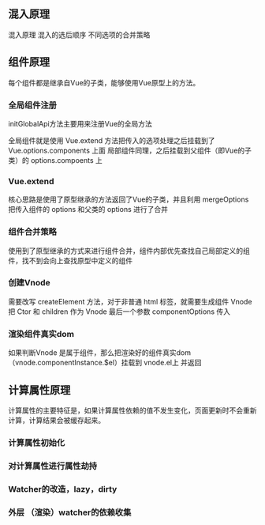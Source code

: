 ## 混入原理

混入原理
混入的选后顺序
不同选项的合并策略

## 组件原理

每个组件都是继承自Vue的子类，能够使用Vue原型上的方法。

### 全局组件注册

initGlobalApi方法主要用来注册Vue的全局方法

全局组件就是使用 Vue.extend 方法把传入的选项处理之后挂载到了 Vue.options.components 上面
局部组件同理，之后挂载到父组件（即Vue的子类）的 options.compoents 上

### Vue.extend
核心思路是使用了原型继承的方法返回了Vue的子类，并且利用 mergeOptions 把传入组件的 options 和父类的 options 进行了合并

### 组件合并策略
使用到了原型继承的方式来进行组件合并，组件内部优先查找自己局部定义的组件，找不到会向上查找原型中定义的组件

### 创建Vnode
需要改写 createElement 方法，对于非普通 html 标签，就需要生成组件 Vnode 把 Ctor 和 children 作为 Vnode 最后一个参数 componentOptions 传入

### 渲染组件真实dom
如果判断Vnode 是属于组件，那么把渲染好的组件真实dom（vnode.componentInstance.$el）挂载到 vnode.el上
并返回

## 计算属性原理

计算属性的主要特征是，如果计算属性依赖的值不发生变化，页面更新时不会重新计算，计算结果会被缓存起来。

### 计算属性初始化
### 对计算属性进行属性劫持
### Watcher的改造，lazy，dirty 
### 外层 （渲染）watcher的依赖收集
